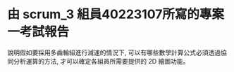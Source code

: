 # 由 scrum_3 組員40223107所寫的專案一考試報告
說明假如要採用多齒輪組進行減速的情況下, 可以有哪些數學計算公式必須透過協同分析運算的方法, 才可以確定各組員所需要提供的 2D 繪圖功能。